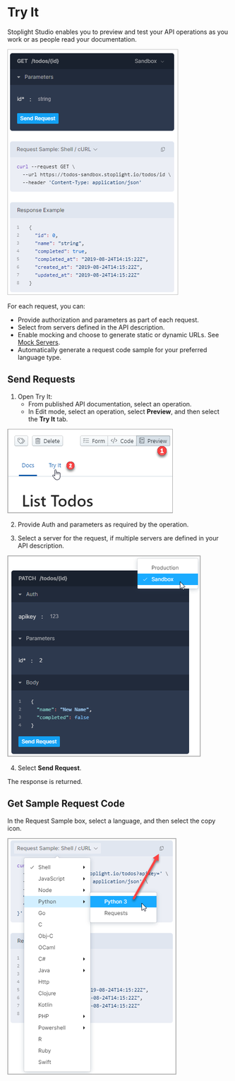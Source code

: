 # Try It

Stoplight Studio enables you to preview and test your API operations as you work or as people read your documentation.

<!--
focus: false
-->
![](../../assets/images/request-maker.png)

For each request, you can:

- Provide authorization and parameters as part of each request.
- Select from servers defined in the API description.
- Enable mocking and choose to generate static or dynamic URLs. See [Mock Servers](06-mock-servers.md).  
- Automatically generate a request code sample for your preferred language type.

## Send Requests

1. Open Try It:
    - From published API documentation, select an operation. 
    - In Edit mode, select an operation, select **Preview**, and then select the **Try It** tab. 
<!--
focus: false
-->
  ![](../../assets/images/open_try_it.png)

2. Provide Auth and parameters as required by the operation. 

3. Select a server for the request, if multiple servers are defined in your API description.

<!--
focus: false
-->
![](../../assets/images/send-request.png)

4. Select **Send Request**.

The response is returned.

## Get Sample Request Code

In the Request Sample box, select a language, and then select the copy icon.

<!--
focus: false
-->
  ![](../../assets/images/request-type.png)

